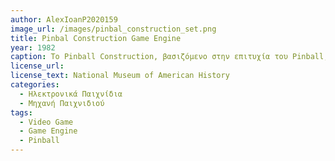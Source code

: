 ```yaml
---
author: AlexIoanP2020159
image_url: /images/pinbal_construction_set.png
title: Pinbal Construction Game Engine
year: 1982 
caption: Το Pinball Construction, βασιζόμενο στην επιτυχία του Pinball, μπορεί να θεωρηθεί ένα από τα πρώτα game engines καθώς έδωσε την δυνατότητα στους χρήστες να δημιουργήσουν την δικιά τους πίστα
license_url: 
license_text: National Museum of American History
categories:
  - Ηλεκτρονικά Παιχνίδια
  - Μηχανή Παιχνιδιού
tags:
  - Video Game
  - Game Engine
  - Pinball
---
```

